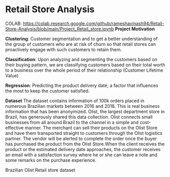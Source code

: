 # Retail Store Analysis

COLAB: https://colab.research.google.com/github/rameshavinash94/Retail-Store-Analysis/blob/main/Project_Retail_store.ipynb
**Project Motivation**

**Clustering**: Customer segmentation and to get a better understanding of the group of customers who are at risk of churn so that retail stores can proactively engage with such customers to retain them.

**Classification**: Upon analyzing and segmenting the customers based on their buying pattern, we are classifying customers based on their total worth to a business over the whole period of their relationship (Customer Lifetime Value)

**Regression**: Predicting the product delivery date, a factor that influences the most to keep the customer satisfied.

**Dataset**
The dataset contains information of 100k orders placed in numerous Brazilian markets between 2016 and 2018. This is real business information that has been anonymized. Olist, the largest department store in Brazil, has generously shared this data collection. Olist connects small businesses from all around Brazil to the channel in a simple and cost-effective manner. The merchant can sell their products on the Olist Store and have them transported straight to customers through the Olist logistics partner. The vendor will be alerted to complete the order once the buyer has purchased the product from the Olist Store.When the client receives the product or the estimated delivery date approaches, the customer receives an email with a satisfaction survey where he or she can leave a note and some remarks on the purchase experience.

Brazilian Olist Retail store dataset
